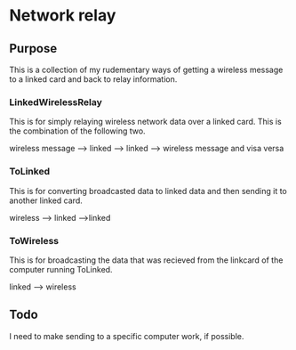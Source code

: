 # Network relay

## Purpose
This is a collection of my rudementary ways of getting a wireless message to a linked card and back to relay information.

### LinkedWirelessRelay
This is for simply relaying wireless network data over a linked card. This is the combination of the following two.

wireless message --> linked --> linked --> wireless message and visa versa

### ToLinked
This is for converting broadcasted data to linked data and then sending it to another linked card.

wireless --> linked -->linked

### ToWireless
This is for broadcasting the data that was recieved from the linkcard of the computer running ToLinked.

linked --> wireless

## Todo
I need to make sending to a specific computer work, if possible.
